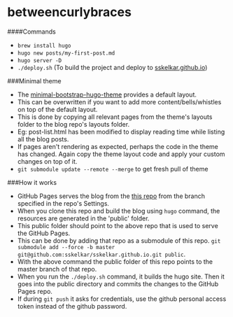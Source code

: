 # betweencurlybraces

####Commands

* `brew install hugo`
* `hugo new posts/my-first-post.md`
* `hugo server -D`
* `./deploy.sh` (To build the project and deploy to [sskelkar.github.io](https://github.com/sskelkar/sskelkar.github.io))


###Minimal theme
* The [minimal-bootstrap-hugo-theme](https://github.com/zwbetz-gh/minimal-bootstrap-hugo-theme/tree/master/layouts) provides a default layout.
* This can be overwritten if you want to add more content/bells/whistles on top of the default layout.
* This is done by copying all relevant pages from the theme's layouts folder to the blog repo's layouts folder.
* Eg: post-list.html has been modified to display reading time while listing all the blog posts.
* If pages aren't rendering as expected, perhaps the code in the theme has changed. Again copy the theme layout code and apply your custom changes on top of it.
* `git submodule update --remote --merge` to get fresh pull of theme

###How it works
* GitHub Pages serves the blog from the [this repo](https://github.com/sskelkar/sskelkar.github.io) from the branch specified in the repo's Settings.
* When you clone this repo and build the blog using `hugo` command, the resources are generated in the 'public' folder.
* This public folder should point to the above repo that is used to serve the GitHub Pages.
* This can be done by adding that repo as a submodule of this repo. `git submodule add --force -b master git@github.com:sskelkar/sskelkar.github.io.git public`. 
* With the above command the public folder of this repo points to the master branch of that repo.
* When you run the `./deploy.sh` command, it builds the hugo site. Then it goes into the public directory and commits the changes to the GitHub Pages repo. 
* If during `git push` it asks for credentials, use the github personal access token instead of the github password. 